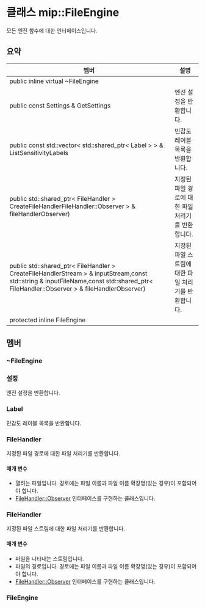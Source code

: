 # <a name="class-mipfileengine"></a>클래스 mip::FileEngine 
모든 엔진 함수에 대한 인터페이스입니다.
## <a name="summary"></a>요약
 멤버                        | 설명                                
--------------------------------|---------------------------------------------
public inline virtual  ~FileEngine | 
public const Settings & GetSettings | 엔진 설정을 반환합니다.
public const std::vector< std::shared_ptr< Label > > & ListSensitivityLabels | 민감도 레이블 목록을 반환합니다.
public std::shared_ptr< FileHandler > CreateFileHandlerFileHandler::Observer > & fileHandlerObserver) | 지정된 파일 경로에 대한 파일 처리기를 반환합니다.
public std::shared_ptr< FileHandler > CreateFileHandlerStream > & inputStream,const std::string & inputFileName,const std::shared_ptr< FileHandler::Observer > & fileHandlerObserver) | 지정된 파일 스트림에 대한 파일 처리기를 반환합니다.
protected inline  FileEngine | 
## <a name="members"></a>멤버
### <a name="fileengine"></a>~FileEngine
### <a name="settings"></a>설정
엔진 설정을 반환합니다.
### <a name="label"></a>Label
민감도 레이블 목록을 반환합니다.
### <a name="filehandler"></a>FileHandler
지정된 파일 경로에 대한 파일 처리기를 반환합니다.
#### <a name="parameters"></a>매개 변수
* 열려는 파일입니다. 경로에는 파일 이름과 파일 이름 확장명(있는 경우)이 포함되어야 합니다. 
* [FileHandler::Observer](#classmip_1_1_file_handler_1_1_observer) 인터페이스를 구현하는 클래스입니다.
### <a name="filehandler"></a>FileHandler
지정된 파일 스트림에 대한 파일 처리기를 반환합니다.
#### <a name="parameters"></a>매개 변수
* 파일을 나타내는 스트림입니다. 
* 파일의 경로입니다. 경로에는 파일 이름과 파일 이름 확장명(있는 경우)이 포함되어야 합니다. 
* [FileHandler::Observer](#classmip_1_1_file_handler_1_1_observer) 인터페이스를 구현하는 클래스입니다.
### <a name="fileengine"></a>FileEngine